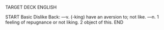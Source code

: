 TARGET DECK
ENGLISH

START
Basic
Dislike
Back: —v. (-king) have an aversion to; not like. —n. 1 feeling of repugnance or not liking. 2 object of this.
END
